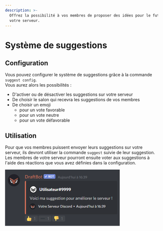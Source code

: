```yaml
---
description: >-
  Offrez la possibilité à vos membres de proposer des idées pour le futur de
  votre serveur.
---
```


# Système de suggestions

## Configuration

Vous pouvez configurer le système de suggestions grâce à la commande `suggest config`.  
Vous aurez alors les possibilités : 

* D'activer ou de désactiver les suggestions sur votre serveur
* De choisir le salon qui recevra les suggestions de vos membres
* De choisir un emoji 
  * pour un vote favorable
  * pour un vote neutre
  * pour un vote défavorable

## Utilisation

Pour que vos membres puissent envoyer leurs suggestions sur votre serveur, ils devront utiliser la commande `suggest` suivie de leur suggestion.  
Les membres de votre serveur pourront ensuite voter aux suggestions à l'aide des réactions que vous avez définies dans la configuration.

![Message envoy&#xE9; dans votre salon d&#xE9;di&#xE9; aux suggestions apr&#xE8;s qu&apos;une suggestion ait &#xE9;t&#xE9; propos&#xE9;e.](../.gitbook/assets/image%20%2830%29.png)


